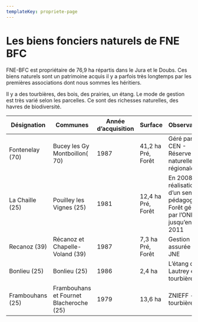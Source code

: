 ```yaml
---
templateKey: propriete-page
---
```

# Les biens fonciers naturels de FNE BFC

FNE-BFC est propriétaire de 76,9 ha répartis dans le Jura et le Doubs. Ces biens naturels sont un patrimoine acquis il y a parfois très longtemps par les premières associations dont nous sommes les héritiers.

Il y a des tourbières, des bois, des prairies, un étang. Le mode de gestion est très varié selon les parcelles. Ce sont des richesses naturelles, des havres de biodiversité.

| Désignation     | Communes                      | Année d’acquisition | Surface            | Observations                                  |
| --------------- | ----------------------------- | ------------------- | ------------------ | --------------------------------------------- |
| Fontenelay (70) | Bucey les Gy Montboillon( 70) | 1987                | 41,2 ha Pré, Forêt | Géré par le CEN - Réserve naturelle régionale |
|     La Chaille (25)            |       Pouilley les Vignes (25)                        |                  1981   |             12,4 ha Pré, Forêt       | En 2008 : réalisation d’un sentier pédagogique. Forêt gérée par l’ONF jusqu’en 2011                                              |
|        Recanoz (39)         |   Récanoz et Chapelle-Voland (39)                            |            1987         |  7,3 ha Pré, Forêt                  |  Gestion assurée par JNE                                             |
|             Bonlieu (25)    |       Bonlieu (25)                        |         1986            |    2,4 ha                |      L’étang de Lautrey et tourbière                                         |
|        Frambouhans (25)         |    Frambouhans et Fournet Blacheroche (25)                           |     1979                |         13,6 ha           |      ZNIEFF - tourbière                                         
